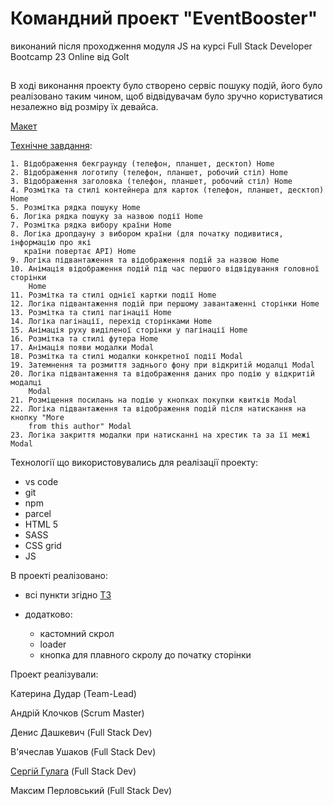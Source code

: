 # Командний проект "EventBooster"

виконаний після проходження модуля JS на курсі Full Stack Developer Bootcamp 23
Online від GoIt

##

В ході виконання проекту було створено сервіс пошуку подій, його було
реалізовано таким чином, щоб відвідувачам було зручно користуватися незалежно
від розміру їх девайса.

[Макет](<https://www.figma.com/file/AOs5DvnIvdZ67VSFGB2vXc/EVENT-BOOSTER-(Copy)?node-id=0%3A1>)

[Технічне завдання](https://docs.google.com/spreadsheets/d/19zS365fIf0gNfE8-Q-ruMeYiI7GVlrtNLl45MvLXDPs/edit#gid=0):

```
1. Відображення бекграунду (телефон, планшет, десктоп) Home
2. Відображення логотипу (телефон, планшет, робочий стіл) Home
3. Відображення заголовка (телефон, планшет, робочий стіл) Home
4. Розмітка та стилі контейнера для карток (телефон, планшет, десктоп) Home
5. Розмітка рядка пошуку Home
6. Логіка рядка пошуку за назвою події Home
7. Розмітка рядка вибору країни Home
8. Логіка дропдауну з вибором країни (для початку подивитися, інформацію про які
   країни повертає API) Home
9. Логіка підвантаження та відображення подій за назвою Home
10. Анімація відображення подій під час першого відвідування головної сторінки
    Home
11. Розмітка та стилі однієї картки події Home
12. Логіка підвантаження подій при першому завантаженні сторінки Home
13. Розмітка та стилі пагінації Home
14. Логіка пагінації, перехід сторінками Home
15. Анімація руху виділеної сторінки у пагінації Home
16. Розмітка та стилі футера Home
17. Анімація появи модалки Modal
18. Розмітка та стилі модалки конкретної події Modal
19. Затемнення та розмиття заднього фону при відкритій модалці Modal
20. Логіка підвантаження та відображення даних про подію у відкритій модалці
    Modal
21. Розміщення посилань на подію у кнопках покупки квитків Modal
22. Логіка підвантаження та відображення подій після натискання на кнопку "More
    from this author" Modal
23. Логіка закриття модалки при натисканні на хрестик та за її межі Modal
```

Технології що використовувались для реалізації проекту:

- vs code
- git
- npm
- parcel
- HTML 5
- SASS
- CSS grid
- JS

В проекті реалізовано:

- всі пункти згідно
  [ТЗ](https://docs.google.com/spreadsheets/d/19zS365fIf0gNfE8-Q-ruMeYiI7GVlrtNLl45MvLXDPs/edit#gid=0)

- додатково:

  - кастомний скрол
  - loader
  - кнопка для плавного скролу до початку сторінки

Проект реалізували:

Катерина Дудар (Team-Lead)

Андрій Клочков (Scrum Master)

Денис Дашкевич (Full Stack Dev)

В'ячеслав Ушаков (Full Stack Dev)

[Сергій Гулага](https://github.com/Ry6ens) (Full Stack Dev)

Максим Перловський (Full Stack Dev)
